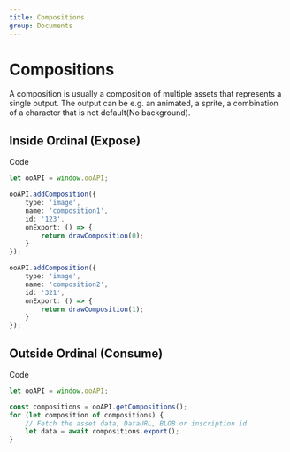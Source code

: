 ```yaml
---
title: Compositions
group: Documents
---
```

# Compositions
A composition is usually a composition of multiple assets that represents a single output. The output can be e.g. an animated, a sprite, a combination of a character that is not default(No background).

## Inside Ordinal (Expose)

Code
```ts
let ooAPI = window.ooAPI;

ooAPI.addComposition({
    type: 'image',
    name: 'composition1',
    id: '123',
    onExport: () => {
        return drawComposition(0);
    }
});

ooAPI.addComposition({
    type: 'image',
    name: 'composition2',
    id: '321',
    onExport: () => {
        return drawComposition(1);
    }
});
```

## Outside Ordinal (Consume)

Code
```ts
let ooAPI = window.ooAPI;

const compositions = ooAPI.getCompositions();
for (let composition of compositions) {
    // Fetch the asset data, DataURL, BLOB or inscription id
    let data = await compositions.export();
}
```